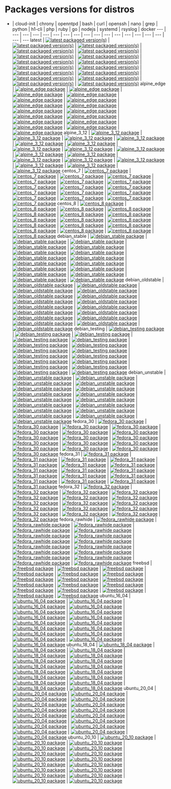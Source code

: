 # Packages versions for distros

- | cloud-init | chrony | openntpd | bash | curl | openssh | nano | grep | python | h1-cli | php | ruby | go | nodejs | systemd | rsyslog | docker
--- | --- | --- | --- | --- | --- | --- | --- | --- | --- | --- | --- | --- | --- | --- | --- | --- | ---
latest | [![latest packaged version(s)](https://repology.org/badge/latest-versions/cloud-init.svg?header=)](https://repology.org/project/cloud-init/versions) | [![latest packaged version(s)](https://repology.org/badge/latest-versions/chrony.svg?header=)](https://repology.org/project/chrony/versions) | [![latest packaged version(s)](https://repology.org/badge/latest-versions/openntpd.svg?header=)](https://repology.org/project/openntpd/versions) | [![latest packaged version(s)](https://repology.org/badge/latest-versions/bash.svg?header=)](https://repology.org/project/bash/versions) | [![latest packaged version(s)](https://repology.org/badge/latest-versions/curl.svg?header=)](https://repology.org/project/curl/versions) | [![latest packaged version(s)](https://repology.org/badge/latest-versions/openssh.svg?header=)](https://repology.org/project/openssh/versions) | [![latest packaged version(s)](https://repology.org/badge/latest-versions/nano.svg?header=)](https://repology.org/project/nano/versions) | [![latest packaged version(s)](https://repology.org/badge/latest-versions/grep.svg?header=)](https://repology.org/project/grep/versions) | [![latest packaged version(s)](https://repology.org/badge/latest-versions/python.svg?header=)](https://repology.org/project/python/versions) | [![latest packaged version(s)](https://repology.org/badge/latest-versions/h1-cli.svg?header=)](https://repology.org/project/h1-cli/versions) | [![latest packaged version(s)](https://repology.org/badge/latest-versions/php.svg?header=)](https://repology.org/project/php/versions) | [![latest packaged version(s)](https://repology.org/badge/latest-versions/ruby.svg?header=)](https://repology.org/project/ruby/versions) | [![latest packaged version(s)](https://repology.org/badge/latest-versions/go.svg?header=)](https://repology.org/project/go/versions) | [![latest packaged version(s)](https://repology.org/badge/latest-versions/nodejs.svg?header=)](https://repology.org/project/nodejs/versions) | [![latest packaged version(s)](https://repology.org/badge/latest-versions/systemd.svg?header=)](https://repology.org/project/systemd/versions) | [![latest packaged version(s)](https://repology.org/badge/latest-versions/rsyslog.svg?header=)](https://repology.org/project/rsyslog/versions) | [![latest packaged version(s)](https://repology.org/badge/latest-versions/docker.svg?header=)](https://repology.org/project/docker/versions)
alpine_edge | [![alpine_edge package](https://repology.org/badge/version-for-repo/alpine_edge/cloud-init.svg?header=)](https://repology.org/project/cloud-init/versions) | [![alpine_edge package](https://repology.org/badge/version-for-repo/alpine_edge/chrony.svg?header=)](https://repology.org/project/chrony/versions) | [![alpine_edge package](https://repology.org/badge/version-for-repo/alpine_edge/openntpd.svg?header=)](https://repology.org/project/openntpd/versions) | [![alpine_edge package](https://repology.org/badge/version-for-repo/alpine_edge/bash.svg?header=)](https://repology.org/project/bash/versions) | [![alpine_edge package](https://repology.org/badge/version-for-repo/alpine_edge/curl.svg?header=)](https://repology.org/project/curl/versions) | [![alpine_edge package](https://repology.org/badge/version-for-repo/alpine_edge/openssh.svg?header=)](https://repology.org/project/openssh/versions) | [![alpine_edge package](https://repology.org/badge/version-for-repo/alpine_edge/nano.svg?header=)](https://repology.org/project/nano/versions) | [![alpine_edge package](https://repology.org/badge/version-for-repo/alpine_edge/grep.svg?header=)](https://repology.org/project/grep/versions) | [![alpine_edge package](https://repology.org/badge/version-for-repo/alpine_edge/python.svg?header=)](https://repology.org/project/python/versions) | [![alpine_edge package](https://repology.org/badge/version-for-repo/alpine_edge/h1-cli.svg?header=)](https://repology.org/project/h1-cli/versions) | [![alpine_edge package](https://repology.org/badge/version-for-repo/alpine_edge/php.svg?header=)](https://repology.org/project/php/versions) | [![alpine_edge package](https://repology.org/badge/version-for-repo/alpine_edge/ruby.svg?header=)](https://repology.org/project/ruby/versions) | [![alpine_edge package](https://repology.org/badge/version-for-repo/alpine_edge/go.svg?header=)](https://repology.org/project/go/versions) | [![alpine_edge package](https://repology.org/badge/version-for-repo/alpine_edge/nodejs.svg?header=)](https://repology.org/project/nodejs/versions) | [![alpine_edge package](https://repology.org/badge/version-for-repo/alpine_edge/systemd.svg?header=)](https://repology.org/project/systemd/versions) | [![alpine_edge package](https://repology.org/badge/version-for-repo/alpine_edge/rsyslog.svg?header=)](https://repology.org/project/rsyslog/versions) | [![alpine_edge package](https://repology.org/badge/version-for-repo/alpine_edge/docker.svg?header=)](https://repology.org/project/docker/versions)
alpine_3_12 | [![alpine_3_12 package](https://repology.org/badge/version-for-repo/alpine_3_12/cloud-init.svg?header=)](https://repology.org/project/cloud-init/versions) | [![alpine_3_12 package](https://repology.org/badge/version-for-repo/alpine_3_12/chrony.svg?header=)](https://repology.org/project/chrony/versions) | [![alpine_3_12 package](https://repology.org/badge/version-for-repo/alpine_3_12/openntpd.svg?header=)](https://repology.org/project/openntpd/versions) | [![alpine_3_12 package](https://repology.org/badge/version-for-repo/alpine_3_12/bash.svg?header=)](https://repology.org/project/bash/versions) | [![alpine_3_12 package](https://repology.org/badge/version-for-repo/alpine_3_12/curl.svg?header=)](https://repology.org/project/curl/versions) | [![alpine_3_12 package](https://repology.org/badge/version-for-repo/alpine_3_12/openssh.svg?header=)](https://repology.org/project/openssh/versions) | [![alpine_3_12 package](https://repology.org/badge/version-for-repo/alpine_3_12/nano.svg?header=)](https://repology.org/project/nano/versions) | [![alpine_3_12 package](https://repology.org/badge/version-for-repo/alpine_3_12/grep.svg?header=)](https://repology.org/project/grep/versions) | [![alpine_3_12 package](https://repology.org/badge/version-for-repo/alpine_3_12/python.svg?header=)](https://repology.org/project/python/versions) | [![alpine_3_12 package](https://repology.org/badge/version-for-repo/alpine_3_12/h1-cli.svg?header=)](https://repology.org/project/h1-cli/versions) | [![alpine_3_12 package](https://repology.org/badge/version-for-repo/alpine_3_12/php.svg?header=)](https://repology.org/project/php/versions) | [![alpine_3_12 package](https://repology.org/badge/version-for-repo/alpine_3_12/ruby.svg?header=)](https://repology.org/project/ruby/versions) | [![alpine_3_12 package](https://repology.org/badge/version-for-repo/alpine_3_12/go.svg?header=)](https://repology.org/project/go/versions) | [![alpine_3_12 package](https://repology.org/badge/version-for-repo/alpine_3_12/nodejs.svg?header=)](https://repology.org/project/nodejs/versions) | [![alpine_3_12 package](https://repology.org/badge/version-for-repo/alpine_3_12/systemd.svg?header=)](https://repology.org/project/systemd/versions) | [![alpine_3_12 package](https://repology.org/badge/version-for-repo/alpine_3_12/rsyslog.svg?header=)](https://repology.org/project/rsyslog/versions) | [![alpine_3_12 package](https://repology.org/badge/version-for-repo/alpine_3_12/docker.svg?header=)](https://repology.org/project/docker/versions)
centos_7 | [![centos_7 package](https://repology.org/badge/version-for-repo/centos_7/cloud-init.svg?header=)](https://repology.org/project/cloud-init/versions) | [![centos_7 package](https://repology.org/badge/version-for-repo/centos_7/chrony.svg?header=)](https://repology.org/project/chrony/versions) | [![centos_7 package](https://repology.org/badge/version-for-repo/centos_7/openntpd.svg?header=)](https://repology.org/project/openntpd/versions) | [![centos_7 package](https://repology.org/badge/version-for-repo/centos_7/bash.svg?header=)](https://repology.org/project/bash/versions) | [![centos_7 package](https://repology.org/badge/version-for-repo/centos_7/curl.svg?header=)](https://repology.org/project/curl/versions) | [![centos_7 package](https://repology.org/badge/version-for-repo/centos_7/openssh.svg?header=)](https://repology.org/project/openssh/versions) | [![centos_7 package](https://repology.org/badge/version-for-repo/centos_7/nano.svg?header=)](https://repology.org/project/nano/versions) | [![centos_7 package](https://repology.org/badge/version-for-repo/centos_7/grep.svg?header=)](https://repology.org/project/grep/versions) | [![centos_7 package](https://repology.org/badge/version-for-repo/centos_7/python.svg?header=)](https://repology.org/project/python/versions) | [![centos_7 package](https://repology.org/badge/version-for-repo/centos_7/h1-cli.svg?header=)](https://repology.org/project/h1-cli/versions) | [![centos_7 package](https://repology.org/badge/version-for-repo/centos_7/php.svg?header=)](https://repology.org/project/php/versions) | [![centos_7 package](https://repology.org/badge/version-for-repo/centos_7/ruby.svg?header=)](https://repology.org/project/ruby/versions) | [![centos_7 package](https://repology.org/badge/version-for-repo/centos_7/go.svg?header=)](https://repology.org/project/go/versions) | [![centos_7 package](https://repology.org/badge/version-for-repo/centos_7/nodejs.svg?header=)](https://repology.org/project/nodejs/versions) | [![centos_7 package](https://repology.org/badge/version-for-repo/centos_7/systemd.svg?header=)](https://repology.org/project/systemd/versions) | [![centos_7 package](https://repology.org/badge/version-for-repo/centos_7/rsyslog.svg?header=)](https://repology.org/project/rsyslog/versions) | [![centos_7 package](https://repology.org/badge/version-for-repo/centos_7/docker.svg?header=)](https://repology.org/project/docker/versions)
centos_8 | [![centos_8 package](https://repology.org/badge/version-for-repo/centos_8/cloud-init.svg?header=)](https://repology.org/project/cloud-init/versions) | [![centos_8 package](https://repology.org/badge/version-for-repo/centos_8/chrony.svg?header=)](https://repology.org/project/chrony/versions) | [![centos_8 package](https://repology.org/badge/version-for-repo/centos_8/openntpd.svg?header=)](https://repology.org/project/openntpd/versions) | [![centos_8 package](https://repology.org/badge/version-for-repo/centos_8/bash.svg?header=)](https://repology.org/project/bash/versions) | [![centos_8 package](https://repology.org/badge/version-for-repo/centos_8/curl.svg?header=)](https://repology.org/project/curl/versions) | [![centos_8 package](https://repology.org/badge/version-for-repo/centos_8/openssh.svg?header=)](https://repology.org/project/openssh/versions) | [![centos_8 package](https://repology.org/badge/version-for-repo/centos_8/nano.svg?header=)](https://repology.org/project/nano/versions) | [![centos_8 package](https://repology.org/badge/version-for-repo/centos_8/grep.svg?header=)](https://repology.org/project/grep/versions) | [![centos_8 package](https://repology.org/badge/version-for-repo/centos_8/python.svg?header=)](https://repology.org/project/python/versions) | [![centos_8 package](https://repology.org/badge/version-for-repo/centos_8/h1-cli.svg?header=)](https://repology.org/project/h1-cli/versions) | [![centos_8 package](https://repology.org/badge/version-for-repo/centos_8/php.svg?header=)](https://repology.org/project/php/versions) | [![centos_8 package](https://repology.org/badge/version-for-repo/centos_8/ruby.svg?header=)](https://repology.org/project/ruby/versions) | [![centos_8 package](https://repology.org/badge/version-for-repo/centos_8/go.svg?header=)](https://repology.org/project/go/versions) | [![centos_8 package](https://repology.org/badge/version-for-repo/centos_8/nodejs.svg?header=)](https://repology.org/project/nodejs/versions) | [![centos_8 package](https://repology.org/badge/version-for-repo/centos_8/systemd.svg?header=)](https://repology.org/project/systemd/versions) | [![centos_8 package](https://repology.org/badge/version-for-repo/centos_8/rsyslog.svg?header=)](https://repology.org/project/rsyslog/versions) | [![centos_8 package](https://repology.org/badge/version-for-repo/centos_8/docker.svg?header=)](https://repology.org/project/docker/versions)
debian_stable | [![debian_stable package](https://repology.org/badge/version-for-repo/debian_stable/cloud-init.svg?header=)](https://repology.org/project/cloud-init/versions) | [![debian_stable package](https://repology.org/badge/version-for-repo/debian_stable/chrony.svg?header=)](https://repology.org/project/chrony/versions) | [![debian_stable package](https://repology.org/badge/version-for-repo/debian_stable/openntpd.svg?header=)](https://repology.org/project/openntpd/versions) | [![debian_stable package](https://repology.org/badge/version-for-repo/debian_stable/bash.svg?header=)](https://repology.org/project/bash/versions) | [![debian_stable package](https://repology.org/badge/version-for-repo/debian_stable/curl.svg?header=)](https://repology.org/project/curl/versions) | [![debian_stable package](https://repology.org/badge/version-for-repo/debian_stable/openssh.svg?header=)](https://repology.org/project/openssh/versions) | [![debian_stable package](https://repology.org/badge/version-for-repo/debian_stable/nano.svg?header=)](https://repology.org/project/nano/versions) | [![debian_stable package](https://repology.org/badge/version-for-repo/debian_stable/grep.svg?header=)](https://repology.org/project/grep/versions) | [![debian_stable package](https://repology.org/badge/version-for-repo/debian_stable/python.svg?header=)](https://repology.org/project/python/versions) | [![debian_stable package](https://repology.org/badge/version-for-repo/debian_stable/h1-cli.svg?header=)](https://repology.org/project/h1-cli/versions) | [![debian_stable package](https://repology.org/badge/version-for-repo/debian_stable/php.svg?header=)](https://repology.org/project/php/versions) | [![debian_stable package](https://repology.org/badge/version-for-repo/debian_stable/ruby.svg?header=)](https://repology.org/project/ruby/versions) | [![debian_stable package](https://repology.org/badge/version-for-repo/debian_stable/go.svg?header=)](https://repology.org/project/go/versions) | [![debian_stable package](https://repology.org/badge/version-for-repo/debian_stable/nodejs.svg?header=)](https://repology.org/project/nodejs/versions) | [![debian_stable package](https://repology.org/badge/version-for-repo/debian_stable/systemd.svg?header=)](https://repology.org/project/systemd/versions) | [![debian_stable package](https://repology.org/badge/version-for-repo/debian_stable/rsyslog.svg?header=)](https://repology.org/project/rsyslog/versions) | [![debian_stable package](https://repology.org/badge/version-for-repo/debian_stable/docker.svg?header=)](https://repology.org/project/docker/versions)
debian_oldstable | [![debian_oldstable package](https://repology.org/badge/version-for-repo/debian_oldstable/cloud-init.svg?header=)](https://repology.org/project/cloud-init/versions) | [![debian_oldstable package](https://repology.org/badge/version-for-repo/debian_oldstable/chrony.svg?header=)](https://repology.org/project/chrony/versions) | [![debian_oldstable package](https://repology.org/badge/version-for-repo/debian_oldstable/openntpd.svg?header=)](https://repology.org/project/openntpd/versions) | [![debian_oldstable package](https://repology.org/badge/version-for-repo/debian_oldstable/bash.svg?header=)](https://repology.org/project/bash/versions) | [![debian_oldstable package](https://repology.org/badge/version-for-repo/debian_oldstable/curl.svg?header=)](https://repology.org/project/curl/versions) | [![debian_oldstable package](https://repology.org/badge/version-for-repo/debian_oldstable/openssh.svg?header=)](https://repology.org/project/openssh/versions) | [![debian_oldstable package](https://repology.org/badge/version-for-repo/debian_oldstable/nano.svg?header=)](https://repology.org/project/nano/versions) | [![debian_oldstable package](https://repology.org/badge/version-for-repo/debian_oldstable/grep.svg?header=)](https://repology.org/project/grep/versions) | [![debian_oldstable package](https://repology.org/badge/version-for-repo/debian_oldstable/python.svg?header=)](https://repology.org/project/python/versions) | [![debian_oldstable package](https://repology.org/badge/version-for-repo/debian_oldstable/h1-cli.svg?header=)](https://repology.org/project/h1-cli/versions) | [![debian_oldstable package](https://repology.org/badge/version-for-repo/debian_oldstable/php.svg?header=)](https://repology.org/project/php/versions) | [![debian_oldstable package](https://repology.org/badge/version-for-repo/debian_oldstable/ruby.svg?header=)](https://repology.org/project/ruby/versions) | [![debian_oldstable package](https://repology.org/badge/version-for-repo/debian_oldstable/go.svg?header=)](https://repology.org/project/go/versions) | [![debian_oldstable package](https://repology.org/badge/version-for-repo/debian_oldstable/nodejs.svg?header=)](https://repology.org/project/nodejs/versions) | [![debian_oldstable package](https://repology.org/badge/version-for-repo/debian_oldstable/systemd.svg?header=)](https://repology.org/project/systemd/versions) | [![debian_oldstable package](https://repology.org/badge/version-for-repo/debian_oldstable/rsyslog.svg?header=)](https://repology.org/project/rsyslog/versions) | [![debian_oldstable package](https://repology.org/badge/version-for-repo/debian_oldstable/docker.svg?header=)](https://repology.org/project/docker/versions)
debian_testing | [![debian_testing package](https://repology.org/badge/version-for-repo/debian_testing/cloud-init.svg?header=)](https://repology.org/project/cloud-init/versions) | [![debian_testing package](https://repology.org/badge/version-for-repo/debian_testing/chrony.svg?header=)](https://repology.org/project/chrony/versions) | [![debian_testing package](https://repology.org/badge/version-for-repo/debian_testing/openntpd.svg?header=)](https://repology.org/project/openntpd/versions) | [![debian_testing package](https://repology.org/badge/version-for-repo/debian_testing/bash.svg?header=)](https://repology.org/project/bash/versions) | [![debian_testing package](https://repology.org/badge/version-for-repo/debian_testing/curl.svg?header=)](https://repology.org/project/curl/versions) | [![debian_testing package](https://repology.org/badge/version-for-repo/debian_testing/openssh.svg?header=)](https://repology.org/project/openssh/versions) | [![debian_testing package](https://repology.org/badge/version-for-repo/debian_testing/nano.svg?header=)](https://repology.org/project/nano/versions) | [![debian_testing package](https://repology.org/badge/version-for-repo/debian_testing/grep.svg?header=)](https://repology.org/project/grep/versions) | [![debian_testing package](https://repology.org/badge/version-for-repo/debian_testing/python.svg?header=)](https://repology.org/project/python/versions) | [![debian_testing package](https://repology.org/badge/version-for-repo/debian_testing/h1-cli.svg?header=)](https://repology.org/project/h1-cli/versions) | [![debian_testing package](https://repology.org/badge/version-for-repo/debian_testing/php.svg?header=)](https://repology.org/project/php/versions) | [![debian_testing package](https://repology.org/badge/version-for-repo/debian_testing/ruby.svg?header=)](https://repology.org/project/ruby/versions) | [![debian_testing package](https://repology.org/badge/version-for-repo/debian_testing/go.svg?header=)](https://repology.org/project/go/versions) | [![debian_testing package](https://repology.org/badge/version-for-repo/debian_testing/nodejs.svg?header=)](https://repology.org/project/nodejs/versions) | [![debian_testing package](https://repology.org/badge/version-for-repo/debian_testing/systemd.svg?header=)](https://repology.org/project/systemd/versions) | [![debian_testing package](https://repology.org/badge/version-for-repo/debian_testing/rsyslog.svg?header=)](https://repology.org/project/rsyslog/versions) | [![debian_testing package](https://repology.org/badge/version-for-repo/debian_testing/docker.svg?header=)](https://repology.org/project/docker/versions)
debian_unstable | [![debian_unstable package](https://repology.org/badge/version-for-repo/debian_unstable/cloud-init.svg?header=)](https://repology.org/project/cloud-init/versions) | [![debian_unstable package](https://repology.org/badge/version-for-repo/debian_unstable/chrony.svg?header=)](https://repology.org/project/chrony/versions) | [![debian_unstable package](https://repology.org/badge/version-for-repo/debian_unstable/openntpd.svg?header=)](https://repology.org/project/openntpd/versions) | [![debian_unstable package](https://repology.org/badge/version-for-repo/debian_unstable/bash.svg?header=)](https://repology.org/project/bash/versions) | [![debian_unstable package](https://repology.org/badge/version-for-repo/debian_unstable/curl.svg?header=)](https://repology.org/project/curl/versions) | [![debian_unstable package](https://repology.org/badge/version-for-repo/debian_unstable/openssh.svg?header=)](https://repology.org/project/openssh/versions) | [![debian_unstable package](https://repology.org/badge/version-for-repo/debian_unstable/nano.svg?header=)](https://repology.org/project/nano/versions) | [![debian_unstable package](https://repology.org/badge/version-for-repo/debian_unstable/grep.svg?header=)](https://repology.org/project/grep/versions) | [![debian_unstable package](https://repology.org/badge/version-for-repo/debian_unstable/python.svg?header=)](https://repology.org/project/python/versions) | [![debian_unstable package](https://repology.org/badge/version-for-repo/debian_unstable/h1-cli.svg?header=)](https://repology.org/project/h1-cli/versions) | [![debian_unstable package](https://repology.org/badge/version-for-repo/debian_unstable/php.svg?header=)](https://repology.org/project/php/versions) | [![debian_unstable package](https://repology.org/badge/version-for-repo/debian_unstable/ruby.svg?header=)](https://repology.org/project/ruby/versions) | [![debian_unstable package](https://repology.org/badge/version-for-repo/debian_unstable/go.svg?header=)](https://repology.org/project/go/versions) | [![debian_unstable package](https://repology.org/badge/version-for-repo/debian_unstable/nodejs.svg?header=)](https://repology.org/project/nodejs/versions) | [![debian_unstable package](https://repology.org/badge/version-for-repo/debian_unstable/systemd.svg?header=)](https://repology.org/project/systemd/versions) | [![debian_unstable package](https://repology.org/badge/version-for-repo/debian_unstable/rsyslog.svg?header=)](https://repology.org/project/rsyslog/versions) | [![debian_unstable package](https://repology.org/badge/version-for-repo/debian_unstable/docker.svg?header=)](https://repology.org/project/docker/versions)
fedora_30 | [![fedora_30 package](https://repology.org/badge/version-for-repo/fedora_30/cloud-init.svg?header=)](https://repology.org/project/cloud-init/versions) | [![fedora_30 package](https://repology.org/badge/version-for-repo/fedora_30/chrony.svg?header=)](https://repology.org/project/chrony/versions) | [![fedora_30 package](https://repology.org/badge/version-for-repo/fedora_30/openntpd.svg?header=)](https://repology.org/project/openntpd/versions) | [![fedora_30 package](https://repology.org/badge/version-for-repo/fedora_30/bash.svg?header=)](https://repology.org/project/bash/versions) | [![fedora_30 package](https://repology.org/badge/version-for-repo/fedora_30/curl.svg?header=)](https://repology.org/project/curl/versions) | [![fedora_30 package](https://repology.org/badge/version-for-repo/fedora_30/openssh.svg?header=)](https://repology.org/project/openssh/versions) | [![fedora_30 package](https://repology.org/badge/version-for-repo/fedora_30/nano.svg?header=)](https://repology.org/project/nano/versions) | [![fedora_30 package](https://repology.org/badge/version-for-repo/fedora_30/grep.svg?header=)](https://repology.org/project/grep/versions) | [![fedora_30 package](https://repology.org/badge/version-for-repo/fedora_30/python.svg?header=)](https://repology.org/project/python/versions) | [![fedora_30 package](https://repology.org/badge/version-for-repo/fedora_30/h1-cli.svg?header=)](https://repology.org/project/h1-cli/versions) | [![fedora_30 package](https://repology.org/badge/version-for-repo/fedora_30/php.svg?header=)](https://repology.org/project/php/versions) | [![fedora_30 package](https://repology.org/badge/version-for-repo/fedora_30/ruby.svg?header=)](https://repology.org/project/ruby/versions) | [![fedora_30 package](https://repology.org/badge/version-for-repo/fedora_30/go.svg?header=)](https://repology.org/project/go/versions) | [![fedora_30 package](https://repology.org/badge/version-for-repo/fedora_30/nodejs.svg?header=)](https://repology.org/project/nodejs/versions) | [![fedora_30 package](https://repology.org/badge/version-for-repo/fedora_30/systemd.svg?header=)](https://repology.org/project/systemd/versions) | [![fedora_30 package](https://repology.org/badge/version-for-repo/fedora_30/rsyslog.svg?header=)](https://repology.org/project/rsyslog/versions) | [![fedora_30 package](https://repology.org/badge/version-for-repo/fedora_30/docker.svg?header=)](https://repology.org/project/docker/versions)
fedora_31 | [![fedora_31 package](https://repology.org/badge/version-for-repo/fedora_31/cloud-init.svg?header=)](https://repology.org/project/cloud-init/versions) | [![fedora_31 package](https://repology.org/badge/version-for-repo/fedora_31/chrony.svg?header=)](https://repology.org/project/chrony/versions) | [![fedora_31 package](https://repology.org/badge/version-for-repo/fedora_31/openntpd.svg?header=)](https://repology.org/project/openntpd/versions) | [![fedora_31 package](https://repology.org/badge/version-for-repo/fedora_31/bash.svg?header=)](https://repology.org/project/bash/versions) | [![fedora_31 package](https://repology.org/badge/version-for-repo/fedora_31/curl.svg?header=)](https://repology.org/project/curl/versions) | [![fedora_31 package](https://repology.org/badge/version-for-repo/fedora_31/openssh.svg?header=)](https://repology.org/project/openssh/versions) | [![fedora_31 package](https://repology.org/badge/version-for-repo/fedora_31/nano.svg?header=)](https://repology.org/project/nano/versions) | [![fedora_31 package](https://repology.org/badge/version-for-repo/fedora_31/grep.svg?header=)](https://repology.org/project/grep/versions) | [![fedora_31 package](https://repology.org/badge/version-for-repo/fedora_31/python.svg?header=)](https://repology.org/project/python/versions) | [![fedora_31 package](https://repology.org/badge/version-for-repo/fedora_31/h1-cli.svg?header=)](https://repology.org/project/h1-cli/versions) | [![fedora_31 package](https://repology.org/badge/version-for-repo/fedora_31/php.svg?header=)](https://repology.org/project/php/versions) | [![fedora_31 package](https://repology.org/badge/version-for-repo/fedora_31/ruby.svg?header=)](https://repology.org/project/ruby/versions) | [![fedora_31 package](https://repology.org/badge/version-for-repo/fedora_31/go.svg?header=)](https://repology.org/project/go/versions) | [![fedora_31 package](https://repology.org/badge/version-for-repo/fedora_31/nodejs.svg?header=)](https://repology.org/project/nodejs/versions) | [![fedora_31 package](https://repology.org/badge/version-for-repo/fedora_31/systemd.svg?header=)](https://repology.org/project/systemd/versions) | [![fedora_31 package](https://repology.org/badge/version-for-repo/fedora_31/rsyslog.svg?header=)](https://repology.org/project/rsyslog/versions) | [![fedora_31 package](https://repology.org/badge/version-for-repo/fedora_31/docker.svg?header=)](https://repology.org/project/docker/versions)
fedora_32 | [![fedora_32 package](https://repology.org/badge/version-for-repo/fedora_32/cloud-init.svg?header=)](https://repology.org/project/cloud-init/versions) | [![fedora_32 package](https://repology.org/badge/version-for-repo/fedora_32/chrony.svg?header=)](https://repology.org/project/chrony/versions) | [![fedora_32 package](https://repology.org/badge/version-for-repo/fedora_32/openntpd.svg?header=)](https://repology.org/project/openntpd/versions) | [![fedora_32 package](https://repology.org/badge/version-for-repo/fedora_32/bash.svg?header=)](https://repology.org/project/bash/versions) | [![fedora_32 package](https://repology.org/badge/version-for-repo/fedora_32/curl.svg?header=)](https://repology.org/project/curl/versions) | [![fedora_32 package](https://repology.org/badge/version-for-repo/fedora_32/openssh.svg?header=)](https://repology.org/project/openssh/versions) | [![fedora_32 package](https://repology.org/badge/version-for-repo/fedora_32/nano.svg?header=)](https://repology.org/project/nano/versions) | [![fedora_32 package](https://repology.org/badge/version-for-repo/fedora_32/grep.svg?header=)](https://repology.org/project/grep/versions) | [![fedora_32 package](https://repology.org/badge/version-for-repo/fedora_32/python.svg?header=)](https://repology.org/project/python/versions) | [![fedora_32 package](https://repology.org/badge/version-for-repo/fedora_32/h1-cli.svg?header=)](https://repology.org/project/h1-cli/versions) | [![fedora_32 package](https://repology.org/badge/version-for-repo/fedora_32/php.svg?header=)](https://repology.org/project/php/versions) | [![fedora_32 package](https://repology.org/badge/version-for-repo/fedora_32/ruby.svg?header=)](https://repology.org/project/ruby/versions) | [![fedora_32 package](https://repology.org/badge/version-for-repo/fedora_32/go.svg?header=)](https://repology.org/project/go/versions) | [![fedora_32 package](https://repology.org/badge/version-for-repo/fedora_32/nodejs.svg?header=)](https://repology.org/project/nodejs/versions) | [![fedora_32 package](https://repology.org/badge/version-for-repo/fedora_32/systemd.svg?header=)](https://repology.org/project/systemd/versions) | [![fedora_32 package](https://repology.org/badge/version-for-repo/fedora_32/rsyslog.svg?header=)](https://repology.org/project/rsyslog/versions) | [![fedora_32 package](https://repology.org/badge/version-for-repo/fedora_32/docker.svg?header=)](https://repology.org/project/docker/versions)
fedora_rawhide | [![fedora_rawhide package](https://repology.org/badge/version-for-repo/fedora_rawhide/cloud-init.svg?header=)](https://repology.org/project/cloud-init/versions) | [![fedora_rawhide package](https://repology.org/badge/version-for-repo/fedora_rawhide/chrony.svg?header=)](https://repology.org/project/chrony/versions) | [![fedora_rawhide package](https://repology.org/badge/version-for-repo/fedora_rawhide/openntpd.svg?header=)](https://repology.org/project/openntpd/versions) | [![fedora_rawhide package](https://repology.org/badge/version-for-repo/fedora_rawhide/bash.svg?header=)](https://repology.org/project/bash/versions) | [![fedora_rawhide package](https://repology.org/badge/version-for-repo/fedora_rawhide/curl.svg?header=)](https://repology.org/project/curl/versions) | [![fedora_rawhide package](https://repology.org/badge/version-for-repo/fedora_rawhide/openssh.svg?header=)](https://repology.org/project/openssh/versions) | [![fedora_rawhide package](https://repology.org/badge/version-for-repo/fedora_rawhide/nano.svg?header=)](https://repology.org/project/nano/versions) | [![fedora_rawhide package](https://repology.org/badge/version-for-repo/fedora_rawhide/grep.svg?header=)](https://repology.org/project/grep/versions) | [![fedora_rawhide package](https://repology.org/badge/version-for-repo/fedora_rawhide/python.svg?header=)](https://repology.org/project/python/versions) | [![fedora_rawhide package](https://repology.org/badge/version-for-repo/fedora_rawhide/h1-cli.svg?header=)](https://repology.org/project/h1-cli/versions) | [![fedora_rawhide package](https://repology.org/badge/version-for-repo/fedora_rawhide/php.svg?header=)](https://repology.org/project/php/versions) | [![fedora_rawhide package](https://repology.org/badge/version-for-repo/fedora_rawhide/ruby.svg?header=)](https://repology.org/project/ruby/versions) | [![fedora_rawhide package](https://repology.org/badge/version-for-repo/fedora_rawhide/go.svg?header=)](https://repology.org/project/go/versions) | [![fedora_rawhide package](https://repology.org/badge/version-for-repo/fedora_rawhide/nodejs.svg?header=)](https://repology.org/project/nodejs/versions) | [![fedora_rawhide package](https://repology.org/badge/version-for-repo/fedora_rawhide/systemd.svg?header=)](https://repology.org/project/systemd/versions) | [![fedora_rawhide package](https://repology.org/badge/version-for-repo/fedora_rawhide/rsyslog.svg?header=)](https://repology.org/project/rsyslog/versions) | [![fedora_rawhide package](https://repology.org/badge/version-for-repo/fedora_rawhide/docker.svg?header=)](https://repology.org/project/docker/versions)
freebsd | [![freebsd package](https://repology.org/badge/version-for-repo/freebsd/cloud-init.svg?header=)](https://repology.org/project/cloud-init/versions) | [![freebsd package](https://repology.org/badge/version-for-repo/freebsd/chrony.svg?header=)](https://repology.org/project/chrony/versions) | [![freebsd package](https://repology.org/badge/version-for-repo/freebsd/openntpd.svg?header=)](https://repology.org/project/openntpd/versions) | [![freebsd package](https://repology.org/badge/version-for-repo/freebsd/bash.svg?header=)](https://repology.org/project/bash/versions) | [![freebsd package](https://repology.org/badge/version-for-repo/freebsd/curl.svg?header=)](https://repology.org/project/curl/versions) | [![freebsd package](https://repology.org/badge/version-for-repo/freebsd/openssh.svg?header=)](https://repology.org/project/openssh/versions) | [![freebsd package](https://repology.org/badge/version-for-repo/freebsd/nano.svg?header=)](https://repology.org/project/nano/versions) | [![freebsd package](https://repology.org/badge/version-for-repo/freebsd/grep.svg?header=)](https://repology.org/project/grep/versions) | [![freebsd package](https://repology.org/badge/version-for-repo/freebsd/python.svg?header=)](https://repology.org/project/python/versions) | [![freebsd package](https://repology.org/badge/version-for-repo/freebsd/h1-cli.svg?header=)](https://repology.org/project/h1-cli/versions) | [![freebsd package](https://repology.org/badge/version-for-repo/freebsd/php.svg?header=)](https://repology.org/project/php/versions) | [![freebsd package](https://repology.org/badge/version-for-repo/freebsd/ruby.svg?header=)](https://repology.org/project/ruby/versions) | [![freebsd package](https://repology.org/badge/version-for-repo/freebsd/go.svg?header=)](https://repology.org/project/go/versions) | [![freebsd package](https://repology.org/badge/version-for-repo/freebsd/nodejs.svg?header=)](https://repology.org/project/nodejs/versions) | [![freebsd package](https://repology.org/badge/version-for-repo/freebsd/systemd.svg?header=)](https://repology.org/project/systemd/versions) | [![freebsd package](https://repology.org/badge/version-for-repo/freebsd/rsyslog.svg?header=)](https://repology.org/project/rsyslog/versions) | [![freebsd package](https://repology.org/badge/version-for-repo/freebsd/docker.svg?header=)](https://repology.org/project/docker/versions)
ubuntu_16_04 | [![ubuntu_16_04 package](https://repology.org/badge/version-for-repo/ubuntu_16_04/cloud-init.svg?header=)](https://repology.org/project/cloud-init/versions) | [![ubuntu_16_04 package](https://repology.org/badge/version-for-repo/ubuntu_16_04/chrony.svg?header=)](https://repology.org/project/chrony/versions) | [![ubuntu_16_04 package](https://repology.org/badge/version-for-repo/ubuntu_16_04/openntpd.svg?header=)](https://repology.org/project/openntpd/versions) | [![ubuntu_16_04 package](https://repology.org/badge/version-for-repo/ubuntu_16_04/bash.svg?header=)](https://repology.org/project/bash/versions) | [![ubuntu_16_04 package](https://repology.org/badge/version-for-repo/ubuntu_16_04/curl.svg?header=)](https://repology.org/project/curl/versions) | [![ubuntu_16_04 package](https://repology.org/badge/version-for-repo/ubuntu_16_04/openssh.svg?header=)](https://repology.org/project/openssh/versions) | [![ubuntu_16_04 package](https://repology.org/badge/version-for-repo/ubuntu_16_04/nano.svg?header=)](https://repology.org/project/nano/versions) | [![ubuntu_16_04 package](https://repology.org/badge/version-for-repo/ubuntu_16_04/grep.svg?header=)](https://repology.org/project/grep/versions) | [![ubuntu_16_04 package](https://repology.org/badge/version-for-repo/ubuntu_16_04/python.svg?header=)](https://repology.org/project/python/versions) | [![ubuntu_16_04 package](https://repology.org/badge/version-for-repo/ubuntu_16_04/h1-cli.svg?header=)](https://repology.org/project/h1-cli/versions) | [![ubuntu_16_04 package](https://repology.org/badge/version-for-repo/ubuntu_16_04/php.svg?header=)](https://repology.org/project/php/versions) | [![ubuntu_16_04 package](https://repology.org/badge/version-for-repo/ubuntu_16_04/ruby.svg?header=)](https://repology.org/project/ruby/versions) | [![ubuntu_16_04 package](https://repology.org/badge/version-for-repo/ubuntu_16_04/go.svg?header=)](https://repology.org/project/go/versions) | [![ubuntu_16_04 package](https://repology.org/badge/version-for-repo/ubuntu_16_04/nodejs.svg?header=)](https://repology.org/project/nodejs/versions) | [![ubuntu_16_04 package](https://repology.org/badge/version-for-repo/ubuntu_16_04/systemd.svg?header=)](https://repology.org/project/systemd/versions) | [![ubuntu_16_04 package](https://repology.org/badge/version-for-repo/ubuntu_16_04/rsyslog.svg?header=)](https://repology.org/project/rsyslog/versions) | [![ubuntu_16_04 package](https://repology.org/badge/version-for-repo/ubuntu_16_04/docker.svg?header=)](https://repology.org/project/docker/versions)
ubuntu_18_04 | [![ubuntu_18_04 package](https://repology.org/badge/version-for-repo/ubuntu_18_04/cloud-init.svg?header=)](https://repology.org/project/cloud-init/versions) | [![ubuntu_18_04 package](https://repology.org/badge/version-for-repo/ubuntu_18_04/chrony.svg?header=)](https://repology.org/project/chrony/versions) | [![ubuntu_18_04 package](https://repology.org/badge/version-for-repo/ubuntu_18_04/openntpd.svg?header=)](https://repology.org/project/openntpd/versions) | [![ubuntu_18_04 package](https://repology.org/badge/version-for-repo/ubuntu_18_04/bash.svg?header=)](https://repology.org/project/bash/versions) | [![ubuntu_18_04 package](https://repology.org/badge/version-for-repo/ubuntu_18_04/curl.svg?header=)](https://repology.org/project/curl/versions) | [![ubuntu_18_04 package](https://repology.org/badge/version-for-repo/ubuntu_18_04/openssh.svg?header=)](https://repology.org/project/openssh/versions) | [![ubuntu_18_04 package](https://repology.org/badge/version-for-repo/ubuntu_18_04/nano.svg?header=)](https://repology.org/project/nano/versions) | [![ubuntu_18_04 package](https://repology.org/badge/version-for-repo/ubuntu_18_04/grep.svg?header=)](https://repology.org/project/grep/versions) | [![ubuntu_18_04 package](https://repology.org/badge/version-for-repo/ubuntu_18_04/python.svg?header=)](https://repology.org/project/python/versions) | [![ubuntu_18_04 package](https://repology.org/badge/version-for-repo/ubuntu_18_04/h1-cli.svg?header=)](https://repology.org/project/h1-cli/versions) | [![ubuntu_18_04 package](https://repology.org/badge/version-for-repo/ubuntu_18_04/php.svg?header=)](https://repology.org/project/php/versions) | [![ubuntu_18_04 package](https://repology.org/badge/version-for-repo/ubuntu_18_04/ruby.svg?header=)](https://repology.org/project/ruby/versions) | [![ubuntu_18_04 package](https://repology.org/badge/version-for-repo/ubuntu_18_04/go.svg?header=)](https://repology.org/project/go/versions) | [![ubuntu_18_04 package](https://repology.org/badge/version-for-repo/ubuntu_18_04/nodejs.svg?header=)](https://repology.org/project/nodejs/versions) | [![ubuntu_18_04 package](https://repology.org/badge/version-for-repo/ubuntu_18_04/systemd.svg?header=)](https://repology.org/project/systemd/versions) | [![ubuntu_18_04 package](https://repology.org/badge/version-for-repo/ubuntu_18_04/rsyslog.svg?header=)](https://repology.org/project/rsyslog/versions) | [![ubuntu_18_04 package](https://repology.org/badge/version-for-repo/ubuntu_18_04/docker.svg?header=)](https://repology.org/project/docker/versions)
ubuntu_20_04 | [![ubuntu_20_04 package](https://repology.org/badge/version-for-repo/ubuntu_20_04/cloud-init.svg?header=)](https://repology.org/project/cloud-init/versions) | [![ubuntu_20_04 package](https://repology.org/badge/version-for-repo/ubuntu_20_04/chrony.svg?header=)](https://repology.org/project/chrony/versions) | [![ubuntu_20_04 package](https://repology.org/badge/version-for-repo/ubuntu_20_04/openntpd.svg?header=)](https://repology.org/project/openntpd/versions) | [![ubuntu_20_04 package](https://repology.org/badge/version-for-repo/ubuntu_20_04/bash.svg?header=)](https://repology.org/project/bash/versions) | [![ubuntu_20_04 package](https://repology.org/badge/version-for-repo/ubuntu_20_04/curl.svg?header=)](https://repology.org/project/curl/versions) | [![ubuntu_20_04 package](https://repology.org/badge/version-for-repo/ubuntu_20_04/openssh.svg?header=)](https://repology.org/project/openssh/versions) | [![ubuntu_20_04 package](https://repology.org/badge/version-for-repo/ubuntu_20_04/nano.svg?header=)](https://repology.org/project/nano/versions) | [![ubuntu_20_04 package](https://repology.org/badge/version-for-repo/ubuntu_20_04/grep.svg?header=)](https://repology.org/project/grep/versions) | [![ubuntu_20_04 package](https://repology.org/badge/version-for-repo/ubuntu_20_04/python.svg?header=)](https://repology.org/project/python/versions) | [![ubuntu_20_04 package](https://repology.org/badge/version-for-repo/ubuntu_20_04/h1-cli.svg?header=)](https://repology.org/project/h1-cli/versions) | [![ubuntu_20_04 package](https://repology.org/badge/version-for-repo/ubuntu_20_04/php.svg?header=)](https://repology.org/project/php/versions) | [![ubuntu_20_04 package](https://repology.org/badge/version-for-repo/ubuntu_20_04/ruby.svg?header=)](https://repology.org/project/ruby/versions) | [![ubuntu_20_04 package](https://repology.org/badge/version-for-repo/ubuntu_20_04/go.svg?header=)](https://repology.org/project/go/versions) | [![ubuntu_20_04 package](https://repology.org/badge/version-for-repo/ubuntu_20_04/nodejs.svg?header=)](https://repology.org/project/nodejs/versions) | [![ubuntu_20_04 package](https://repology.org/badge/version-for-repo/ubuntu_20_04/systemd.svg?header=)](https://repology.org/project/systemd/versions) | [![ubuntu_20_04 package](https://repology.org/badge/version-for-repo/ubuntu_20_04/rsyslog.svg?header=)](https://repology.org/project/rsyslog/versions) | [![ubuntu_20_04 package](https://repology.org/badge/version-for-repo/ubuntu_20_04/docker.svg?header=)](https://repology.org/project/docker/versions)
ubuntu_20_10 | [![ubuntu_20_10 package](https://repology.org/badge/version-for-repo/ubuntu_20_10/cloud-init.svg?header=)](https://repology.org/project/cloud-init/versions) | [![ubuntu_20_10 package](https://repology.org/badge/version-for-repo/ubuntu_20_10/chrony.svg?header=)](https://repology.org/project/chrony/versions) | [![ubuntu_20_10 package](https://repology.org/badge/version-for-repo/ubuntu_20_10/openntpd.svg?header=)](https://repology.org/project/openntpd/versions) | [![ubuntu_20_10 package](https://repology.org/badge/version-for-repo/ubuntu_20_10/bash.svg?header=)](https://repology.org/project/bash/versions) | [![ubuntu_20_10 package](https://repology.org/badge/version-for-repo/ubuntu_20_10/curl.svg?header=)](https://repology.org/project/curl/versions) | [![ubuntu_20_10 package](https://repology.org/badge/version-for-repo/ubuntu_20_10/openssh.svg?header=)](https://repology.org/project/openssh/versions) | [![ubuntu_20_10 package](https://repology.org/badge/version-for-repo/ubuntu_20_10/nano.svg?header=)](https://repology.org/project/nano/versions) | [![ubuntu_20_10 package](https://repology.org/badge/version-for-repo/ubuntu_20_10/grep.svg?header=)](https://repology.org/project/grep/versions) | [![ubuntu_20_10 package](https://repology.org/badge/version-for-repo/ubuntu_20_10/python.svg?header=)](https://repology.org/project/python/versions) | [![ubuntu_20_10 package](https://repology.org/badge/version-for-repo/ubuntu_20_10/h1-cli.svg?header=)](https://repology.org/project/h1-cli/versions) | [![ubuntu_20_10 package](https://repology.org/badge/version-for-repo/ubuntu_20_10/php.svg?header=)](https://repology.org/project/php/versions) | [![ubuntu_20_10 package](https://repology.org/badge/version-for-repo/ubuntu_20_10/ruby.svg?header=)](https://repology.org/project/ruby/versions) | [![ubuntu_20_10 package](https://repology.org/badge/version-for-repo/ubuntu_20_10/go.svg?header=)](https://repology.org/project/go/versions) | [![ubuntu_20_10 package](https://repology.org/badge/version-for-repo/ubuntu_20_10/nodejs.svg?header=)](https://repology.org/project/nodejs/versions) | [![ubuntu_20_10 package](https://repology.org/badge/version-for-repo/ubuntu_20_10/systemd.svg?header=)](https://repology.org/project/systemd/versions) | [![ubuntu_20_10 package](https://repology.org/badge/version-for-repo/ubuntu_20_10/rsyslog.svg?header=)](https://repology.org/project/rsyslog/versions) | [![ubuntu_20_10 package](https://repology.org/badge/version-for-repo/ubuntu_20_10/docker.svg?header=)](https://repology.org/project/docker/versions)